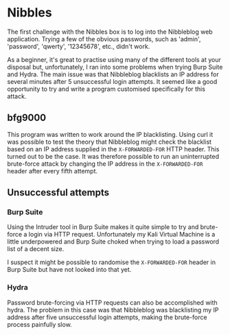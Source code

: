 # Nibbles

The first challenge with the Nibbles box is to log into the Nibbleblog web application. Trying a few of the obvious passwords, such as 'admin', 'password', 'qwerty', '12345678', etc., didn't work.

As a beginner, it's great to practise using many of the different tools at your disposal but, unfortunately, I ran into some problems when trying Burp Suite and Hydra. The main issue was that Nibbleblog blacklists an IP address for several minutes after 5 unsuccessful login attempts. It seemed like a good opportunity to try and write a program customised specifically for this attack.

## bfg9000

This program was written to work around the IP blacklisting. Using curl it was possible to test the theory that Nibbleblog might check the blacklist based on an IP address supplied in the `X-FORWARDED-FOR` HTTP header. This turned out to be the case. It was therefore possible to run an uninterrupted brute-force attack by changing the IP address in the `X-FORWARDED-FOR` header after every fifth attempt.

## Unsuccessful attempts

### Burp Suite

Using the Intruder tool in Burp Suite makes it quite simple to try and brute-force a login via HTTP request. Unfortunately my Kali Virtual Machine is a little underpowered and Burp Suite choked when trying to load a password list of a decent size.

I suspect it might be possible to randomise the `X-FORWARDED-FOR` header in Burp Suite but have not looked into that yet.

### Hydra

Password brute-forcing via HTTP requests can also be accomplished with hydra. The problem in this case was that Nibbleblog was blacklisting my IP address after five unsuccessful login attempts, making the brute-force process painfully slow.
